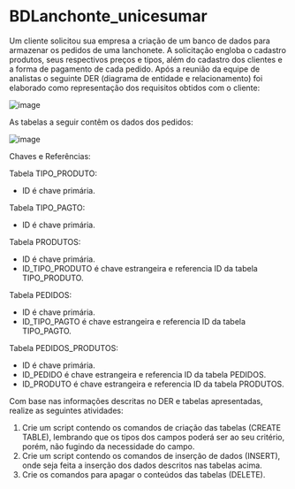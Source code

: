 # BDLanchonte_unicesumar

Um cliente solicitou sua empresa a criação de um banco de dados para armazenar os pedidos de uma lanchonete. A solicitação engloba o cadastro produtos, seus respectivos preços e tipos, além do cadastro dos clientes e a forma de pagamento de cada pedido. Após a reunião da equipe de analistas o seguinte DER (diagrama de entidade e relacionamento) foi elaborado como representação dos requisitos obtidos com o cliente:

![image](https://user-images.githubusercontent.com/80990220/201476629-848b5df3-8a07-4b08-98f1-99b27d76bf5a.png)


As tabelas a seguir contêm os dados dos pedidos:

![image](https://user-images.githubusercontent.com/80990220/201476654-d7708493-f225-481b-bea6-378a3cdb9d4d.png)


Chaves e Referências:

 

Tabela TIPO_PRODUTO:
- ID é chave primária.
 

Tabela TIPO_PAGTO:
- ID é chave primária.
 

Tabela PRODUTOS:
- ID é chave primária.
- ID_TIPO_PRODUTO é chave estrangeira e referencia ID da tabela TIPO_PRODUTO.

Tabela PEDIDOS:
- ID é chave primária.
- ID_TIPO_PAGTO é chave estrangeira e referencia ID da tabela TIPO_PAGTO.
 

Tabela PEDIDOS_PRODUTOS:
- ID é chave primária.
- ID_PEDIDO é chave estrangeira e referencia ID da tabela PEDIDOS.
- ID_PRODUTO é chave estrangeira e referencia ID da tabela PRODUTOS.

Com base nas informações descritas no DER e tabelas apresentadas, realize as seguintes atividades:

1) Crie um script contendo os comandos de criação das tabelas (CREATE TABLE), lembrando que os tipos dos campos poderá ser ao seu critério, porém, não fugindo da necessidade do campo.
2) Crie um script contendo os comandos de inserção de dados (INSERT), onde seja feita a inserção dos dados descritos nas tabelas acima.
3) Crie os comandos para apagar o conteúdos das tabelas (DELETE).
